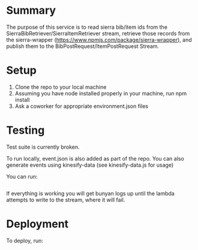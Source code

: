 # Summary

The purpose of this service is to read sierra bib/item ids from the SierraBibRetriever/SierraItemRetriever stream, retrieve those records from the sierra-wrapper (https://www.npmjs.com/package/sierra-wrapper), and publish them to the BibPostRequest/ItemPostRequest Stream.

# Setup
1. Clone the repo to your local machine
2. Assuming you have node installed properly in your machine, run npm install
3. Ask a coworker for appropriate environment.json files

# Testing
Test suite is currently broken.

To run locally, event.json is also added as part of the repo. You can also generate events
using kinesify-data (see kinesify-data.js for usage)

You can run:

```NODE_CONFIG_ENV=[development|production] ./node_modules/.bin/node-lambda run [-j newEvent.json] -f config/[item|bib]-[environment]
```

If everything is working you will get bunyan logs up until the lambda attempts to write to the stream, where it
will fail.

# Deployment
To deploy, run:

```npm run deploy-[bib|item]-[development|production]
```
